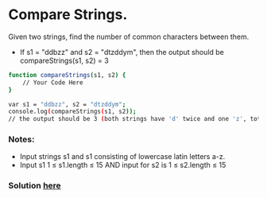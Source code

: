 # Compare Strings.
Given two strings, find the number of common characters between them.
- If s1 = "ddbzz" and s2 = "dtzddym", then the output should be compareStrings(s1, s2) = 3
```sh
function compareStrings(s1, s2) {
    // Your Code Here
}

var s1 = "ddbzz", s2 = "dtzddym";
console.log(compareStrings(s1, s2));
// the output should be 3 (both strings have 'd' twice and one 'z', total of 3)
```
### Notes:
- Input strings s1 and s1 consisting of lowercase latin letters a-z. 
- Input s1  1 ≤ s1.length ≤ 15 AND input for s2 is 1 ≤ s2.length ≤ 15
### Solution [here](./compareStrings.js)
